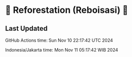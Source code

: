 
# 🌳 Reforestation (Reboisasi) 🌲

## Last Updated

GitHub Actions time: Sun Nov 10 22:17:42 UTC 2024

Indonesia/Jakarta time: Mon Nov 11 05:17:42 WIB 2024
